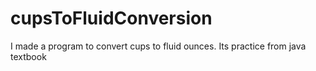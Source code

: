 # cupsToFluidConversion
I made a program to convert cups to fluid ounces. Its practice from java textbook
